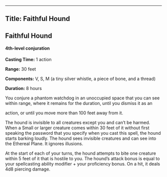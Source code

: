 -------------------------
Title: Faithful Hound
-------------------------

## Faithful Hound

#### 4th-level conjuration


**Casting Time:** 1 action

**Range:** 30 feet

**Components:** V, S, M (a tiny silver whistle, a piece of
bone, and a thread)

**Duration:** 8 hours


You conjure a phantom watchdog in an unoccupied space that you can see
within range, where it remains for the duration, until you dismiss it as
an

action, or until you move more than 100 feet away from it.

The hound is invisible to all creatures except you and can’t be harmed.
When a Small or larger creature comes within 30 feet of it without first
speaking the password that you specify when you cast this spell, the
hound starts barking loudly. The hound sees invisible creatures and can
see into the Ethereal Plane. It ignores illusions.

At the start of each of your turns, the hound attempts to bite one
creature within 5 feet of it that is hostile to you. The hound’s attack
bonus is equal to your spellcasting ability modifier + your proficiency
bonus. On a hit, it deals 4d8 piercing damage.


